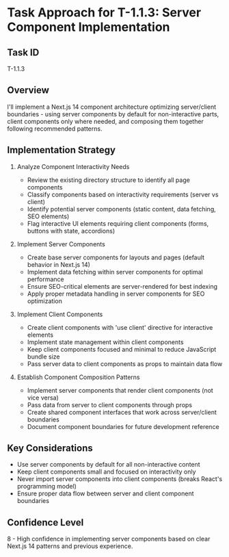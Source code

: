 # Task Approach for T-1.1.3: Server Component Implementation

## Task ID
T-1.1.3

## Overview
I'll implement a Next.js 14 component architecture optimizing server/client boundaries - using server components by default for non-interactive parts, client components only where needed, and composing them together following recommended patterns.

## Implementation Strategy
1. Analyze Component Interactivity Needs
   * Review the existing directory structure to identify all page components
   * Classify components based on interactivity requirements (server vs client)
   * Identify potential server components (static content, data fetching, SEO elements)
   * Flag interactive UI elements requiring client components (forms, buttons with state, accordions)

2. Implement Server Components
   * Create base server components for layouts and pages (default behavior in Next.js 14)
   * Implement data fetching within server components for optimal performance 
   * Ensure SEO-critical elements are server-rendered for best indexing
   * Apply proper metadata handling in server components for SEO optimization

3. Implement Client Components
   * Create client components with 'use client' directive for interactive elements
   * Implement state management within client components
   * Keep client components focused and minimal to reduce JavaScript bundle size
   * Pass server data to client components as props to maintain data flow

4. Establish Component Composition Patterns
   * Implement server components that render client components (not vice versa)
   * Pass data from server to client components through props
   * Create shared component interfaces that work across server/client boundaries
   * Document component boundaries for future development reference

## Key Considerations
* Use server components by default for all non-interactive content
* Keep client components small and focused on interactivity only
* Never import server components into client components (breaks React's programming model)
* Ensure proper data flow between server and client component boundaries

## Confidence Level
8 - High confidence in implementing server components based on clear Next.js 14 patterns and previous experience.